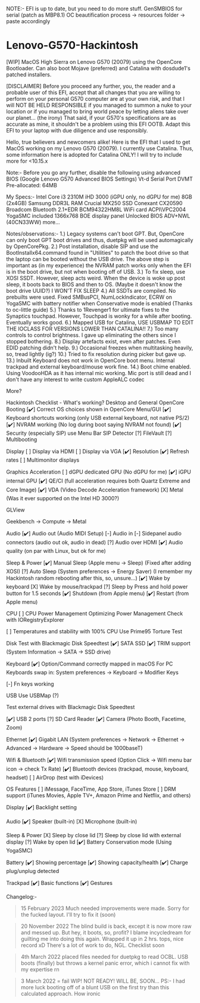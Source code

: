 NOTE:- EFI is up to date, but you need to do more stuff.
       GenSMBIOS for serial (patch as MBP8.1)
       OC beautification process -> resources folder -> paste accordingly
       
# Lenovo-G570-Hackintosh
[WIP] MacOS High Sierra on Lenovo G570 (20079) using the OpenCore Bootloader.
Can also boot Mojave (preferred) and Catalina with dosdude1's patched installers.

[DISCLAIMER]
Before you proceed any further, you, the reader and a probable user of this EFI, accept that all changes that you are willing to perform on 
your personal G570 computer are at your own risk, and that I will NOT BE HELD RESPONSIBLE if you managed to summon 
a nuke to your location or if you managed to bring world peace by letting aliens take over our planet... 
(the irony)
That said, if your G570's specifications are as accurate as mine, it shouldn't be a problem using this EFI OOTB. Adapt this EFI to your laptop
with due diligence and use responsibly.

Hello, true believers and newcomers alike!
Here is the EFI that I used to get MacOS working on my Lenovo G570 (20079).
I currently use Catalina. Thus, some information here is adopted for Catalina ONLY! I will try to include more for <10.15.x

Note:-
Before you go any further, disable the following using advanced BIOS (Google Lenovo G570 Advanced BIOS Settings)
Vt-d
Serial Port
DVMT Pre-allocated: 64MB

My Specs:-
Intel Core i3 2310M
iHD 3000 (iGPU only, no dGPU for me)
8GB (2x4GB) Samsung DDR3L RAM
Crucial MX250 SSD
Conexant CX20590
Broadcom Bluetooth 2.1+EDR
BCM94322HM8L WiFi card
ACPI\VPC2004 YogaSMC included
1366x768 BOE display panel
Unlocked BIOS ADV+NWL (40CN33WW)
more...

Notes/observations:- 
1.) Legacy systems can't boot GPT. But, OpenCore can only boot GPT boot drives and thus, duetpkg will be used automagically by OpenCorePkg.
2.) Post installation, disable SIP and use the BootInstallx64.command found in "Utilities" to patch the boot drive 
    so that the laptop can be booted without the USB drive.
The above step is important as (in my experience) the NVRAM patch works only when the EFI is in the boot drive, but not when booting off of USB.
3.) To fix sleep, use XOSI SSDT. However, sleep acts weird. When the device is woke up post sleep, it boots back to BIOS and then to OS.
(Maybe it doesn't know the boot drive UUID?) 
I WON'T FIX SLEEP
4.) All SSDTs are compiled. No prebuilts were used.
Fixed SMBusPCI, NumLockIndicator, ECRW on YogaSMC with battery notifier when Conservative mode is enabled (Thanks to oc-little guide)
5.) Thanks to 1Revenger1 for ultimate fixes to the Synaptics touchpad. However, Touchpad is wonky for a while after booting. Eventually works good.
6.) Mapped USB for Catalina, USE USBMAP TO EDIT THE IOCLASS FOR VERSIONS LOWER THAN CATALINA!!
7.) Too many controls to control brightness. I gave up eliminating the others since I stopped bothering.
8.) Display artefacts exist, even after patches. Even EDID patching didn't help.
9.) Occasional freezes when multitasking heavily, so, tread lightly (ig?)
10.) Tried to fix resolution during picker but gave up.  
13.) Inbuilt Keyboard does not work in OpenCore boot menu. Internal trackpad and external keyboard/mouse work fine. 
14.) Boot chime enabled. Using VoodooHDA as it has internal mic working. Mic port is still dead and I don't have any interest to write custom AppleALC codec

More?  

Hackintosh Checklist - What's working?
Desktop and General
OpenCore Booting
[✔️] Correct OS choices shown in OpenCore Menu/GUI
[✔️] Keyboard shortcuts working (only USB external keyboard, not native PS/2)
[✔️] NVRAM working (No log during boot saying NVRAM not found)
[✔️] Security (especially SIP) use Menu Bar SIP Detector
[?] FileVault
[?] Multibooting

Display
[ ] Display via HDMI
[ ] Display via VGA
[✔️] Resolution
[✔️] Refresh rates
[ ] Multimonitor displays

Graphics Acceleration
[ ] dGPU dedicated GPU (No dGPU for me)
[✔️] iGPU internal GPU
[✔️] QE/CI (full acceleration requires both Quartz Extreme and Core Image)
[✔️] VDA (Video Decode Acceleration framework)
[X] Metal (Was it ever supported on the Intel HD 3000?)

GLView

Geekbench -> Compute -> Metal

Audio
[✔️] Audio out (Audio MIDI Setup)
[-] Audio in
[-] Sidepanel audio connectors (audio out ok, audio in dead)
[?] Audio over HDMI
[✔️] Audio quality (on par with Linux, but ok for me)

Sleep & Power
[✔️] Manual Sleep (Apple menu -> Sleep) (Fixed after adding XOSI)
[?] Auto Sleep (System preferences -> Energy Saver) (I remember my Hackintosh random rebooting after this, so, unsure...)
[✔️] Wake by keyboard
[X] Wake by mouse/trackpad
[?] Sleep by Press and hold power button for 1.5 seconds
[✔️] Shutdown (from Apple menu)
[✔️] Restart (from Apple menu)

CPU
[ ] CPU Power Management Optimizing Power Management
Check with IORegistryExplorer

[ ] Temperatures and stability with 100% CPU
Use Prime95 Torture Test

Disk
Test with Blackmagic Disk Speedtest
[✔️] SATA SSD
[✔️] TRIM support (System Information -> SATA -> SSD drive)

Keyboard
[✔️] Option/Command correctly mapped in macOS
For PC Keyboards swap in: System preferences -> Keyboard -> Modifier Keys

[-] Fn keys working

USB
Use USBMap (?)

Test external drives with Blackmagic Disk Speedtest

[✔️] USB 2 ports
[?] SD Card Reader
[✔️] Camera (Photo Booth, Facetime, Zoom)

Ethernet
[✔️] Gigabit LAN (System preferences -> Network -> Ethernet -> Advanced -> Hardware -> Speed should be 1000baseT)

Wifi & Bluetooth
[✔️] Wifi transmission speed (Option Click -> Wifi menu bar icon -> check Tx Rate)
[✔️] Bluetooth devices (trackpad, mouse, keyboard, headset)
[ ] AirDrop (test with iDevices)

OS Features
[ ] iMessage, FaceTime, App Store, iTunes Store
[ ] DRM support (iTunes Movies, Apple TV+, Amazon Prime and Netflix, and others)

Display
[✔️] Backlight setting

Audio
[✔️] Speaker (built-in)
[X] Microphone (built-in)

Sleep & Power
[X] Sleep by close lid
[?] Sleep by close lid with external display
[?] Wake by open lid
[✔️] Battery Conservation mode (Using YogaSMC)

Battery
[✔️] Showing percentage
[✔️] Showing capacity/health
[✔️] Charge plug/unplug detected

Trackpad
[✔️] Basic functions
[✔️] Gestures

Changelog:-
> 15 February 2023
Much needed improvements were made. Sorry for the fucked layout. I'll try to fix it (soon)

> 20 November 2022
The blind build is back, except it is now more raw and messed up.
But hey, it boots, so, profit?
I blame incycledream for guilting me into doing this again. Wrapped it up in 2 hrs. tops, nice record xD
There's a lot of work to do, NGL. Checklist soon

> 4th March 2022
placed files needed for duetpkg to read OCBL.
USB boots (finally) but throws a kernel panic error, which i cannot fix with my expertise rn

> 3 March 2022 = fail
WIP! NOT READY! WILL BE, SOON...
PS:- I had more luck booting off of a blunt USB on the first try than this calculated approach. How ironic 
